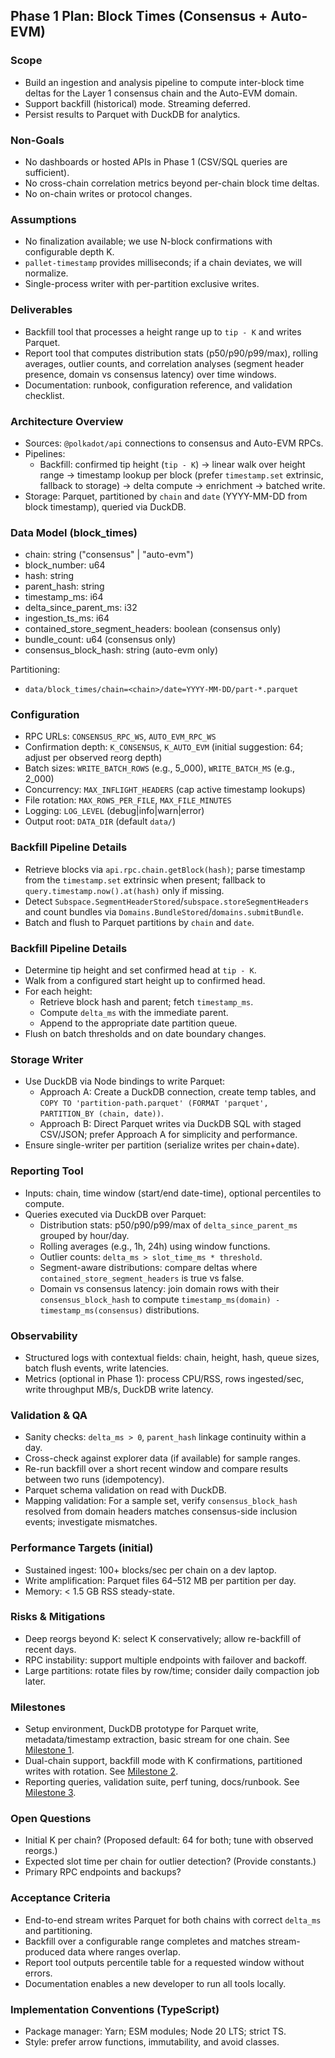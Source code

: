 ## Phase 1 Plan: Block Times (Consensus + Auto-EVM)

### Scope

- Build an ingestion and analysis pipeline to compute inter-block time deltas for the Layer 1 consensus chain and the Auto-EVM domain.
- Support backfill (historical) mode. Streaming deferred.
- Persist results to Parquet with DuckDB for analytics.

### Non-Goals

- No dashboards or hosted APIs in Phase 1 (CSV/SQL queries are sufficient).
- No cross-chain correlation metrics beyond per-chain block time deltas.
- No on-chain writes or protocol changes.

### Assumptions

- No finalization available; we use N-block confirmations with configurable depth K.
- `pallet-timestamp` provides milliseconds; if a chain deviates, we will normalize.
- Single-process writer with per-partition exclusive writes.

### Deliverables

- Backfill tool that processes a height range up to `tip - K` and writes Parquet.
- Report tool that computes distribution stats (p50/p90/p99/max), rolling averages, outlier counts, and correlation analyses (segment header presence, domain vs consensus latency) over time windows.
- Documentation: runbook, configuration reference, and validation checklist.

### Architecture Overview

- Sources: `@polkadot/api` connections to consensus and Auto-EVM RPCs.
- Pipelines:
  - Backfill: confirmed tip height (`tip - K`) → linear walk over height range → timestamp lookup per block (prefer `timestamp.set` extrinsic, fallback to storage) → delta compute → enrichment → batched write.
- Storage: Parquet, partitioned by `chain` and `date` (YYYY-MM-DD from block timestamp), queried via DuckDB.

### Data Model (block_times)

- chain: string ("consensus" | "auto-evm")
- block_number: u64
- hash: string
- parent_hash: string
- timestamp_ms: i64
- delta_since_parent_ms: i32
- ingestion_ts_ms: i64
- contained_store_segment_headers: boolean (consensus only)
- bundle_count: u64 (consensus only)
- consensus_block_hash: string (auto-evm only)

Partitioning:

- `data/block_times/chain=<chain>/date=YYYY-MM-DD/part-*.parquet`

### Configuration

- RPC URLs: `CONSENSUS_RPC_WS`, `AUTO_EVM_RPC_WS`
- Confirmation depth: `K_CONSENSUS`, `K_AUTO_EVM` (initial suggestion: 64; adjust per observed reorg depth)
- Batch sizes: `WRITE_BATCH_ROWS` (e.g., 5_000), `WRITE_BATCH_MS` (e.g., 2_000)
- Concurrency: `MAX_INFLIGHT_HEADERS` (cap active timestamp lookups)
- File rotation: `MAX_ROWS_PER_FILE`, `MAX_FILE_MINUTES`
- Logging: `LOG_LEVEL` (debug|info|warn|error)
- Output root: `DATA_DIR` (default `data/`)

### Backfill Pipeline Details

- Retrieve blocks via `api.rpc.chain.getBlock(hash)`; parse timestamp from the `timestamp.set` extrinsic when present; fallback to `query.timestamp.now().at(hash)` only if missing.
- Detect `Subspace.SegmentHeaderStored`/`subspace.storeSegmentHeaders` and count bundles via `Domains.BundleStored`/`domains.submitBundle`.
- Batch and flush to Parquet partitions by `chain` and `date`.

### Backfill Pipeline Details

- Determine tip height and set confirmed head at `tip - K`.
- Walk from a configured start height up to confirmed head.
- For each height:
  - Retrieve block hash and parent; fetch `timestamp_ms`.
  - Compute `delta_ms` with the immediate parent.
  - Append to the appropriate date partition queue.
- Flush on batch thresholds and on date boundary changes.

### Storage Writer

- Use DuckDB via Node bindings to write Parquet:
  - Approach A: Create a DuckDB connection, create temp tables, and `COPY TO 'partition-path.parquet' (FORMAT 'parquet', PARTITION_BY (chain, date))`.
  - Approach B: Direct Parquet writes via DuckDB SQL with staged CSV/JSON; prefer Approach A for simplicity and performance.
- Ensure single-writer per partition (serialize writes per chain+date).

### Reporting Tool

- Inputs: chain, time window (start/end date-time), optional percentiles to compute.
- Queries executed via DuckDB over Parquet:
  - Distribution stats: p50/p90/p99/max of `delta_since_parent_ms` grouped by hour/day.
  - Rolling averages (e.g., 1h, 24h) using window functions.
  - Outlier counts: `delta_ms > slot_time_ms * threshold`.
  - Segment-aware distributions: compare deltas where `contained_store_segment_headers` is true vs false.
  - Domain vs consensus latency: join domain rows with their `consensus_block_hash` to compute `timestamp_ms(domain) - timestamp_ms(consensus)` distributions.

### Observability

- Structured logs with contextual fields: chain, height, hash, queue sizes, batch flush events, write latencies.
- Metrics (optional in Phase 1): process CPU/RSS, rows ingested/sec, write throughput MB/s, DuckDB write latency.

### Validation & QA

- Sanity checks: `delta_ms > 0`, `parent_hash` linkage continuity within a day.
- Cross-check against explorer data (if available) for sample ranges.
- Re-run backfill over a short recent window and compare results between two runs (idempotency).
- Parquet schema validation on read with DuckDB.
- Mapping validation: For a sample set, verify `consensus_block_hash` resolved from domain headers matches consensus-side inclusion events; investigate mismatches.

### Performance Targets (initial)

- Sustained ingest: 100+ blocks/sec per chain on a dev laptop.
- Write amplification: Parquet files 64–512 MB per partition per day.
- Memory: < 1.5 GB RSS steady-state.

### Risks & Mitigations

- Deep reorgs beyond K: select K conservatively; allow re-backfill of recent days.
- RPC instability: support multiple endpoints with failover and backoff.
- Large partitions: rotate files by row/time; consider daily compaction job later.

### Milestones

- Setup environment, DuckDB prototype for Parquet write, metadata/timestamp extraction, basic stream for one chain. See [Milestone 1](milestones/milestone-1.md).
- Dual-chain support, backfill mode with K confirmations, partitioned writes with rotation. See [Milestone 2](milestones/milestone-2.md).
- Reporting queries, validation suite, perf tuning, docs/runbook. See [Milestone 3](milestones/milestone-3.md).

### Open Questions

- Initial K per chain? (Proposed default: 64 for both; tune with observed reorgs.)
- Expected slot time per chain for outlier detection? (Provide constants.)
- Primary RPC endpoints and backups?

### Acceptance Criteria

- End-to-end stream writes Parquet for both chains with correct `delta_ms` and partitioning.
- Backfill over a configurable range completes and matches stream-produced data where ranges overlap.
- Report tool outputs percentile table for a requested window without errors.
- Documentation enables a new developer to run all tools locally.

### Implementation Conventions (TypeScript)

- Package manager: Yarn; ESM modules; Node 20 LTS; strict TS.
- Style: prefer arrow functions, immutability, and avoid classes.
